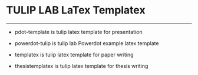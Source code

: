 # TULIP LAB LaTex Templatex

------

* pdot-template is tulip latex template for presentation


* powerdot-tulip is tulip lab Powerdot example latex template 


* templatex is tulip latex template for paper writing


* thesistemplatex is tulip latex template for thesis writing







